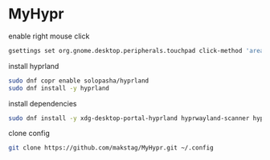 # MyHypr
enable right mouse click  
```sh
gsettings set org.gnome.desktop.peripherals.touchpad click-method 'areas'
```

install hyprland  
```sh
sudo dnf copr enable solopasha/hyprland
sudo dnf install -y hyprland
```

install dependencies  
```sh
sudo dnf install -y xdg-desktop-portal-hyprland hyprwayland-scanner hyprpaper waybar dolphin hyprlock nm-applet
```  

clone config  
```sh
git clone https://github.com/makstag/MyHypr.git ~/.config
```
